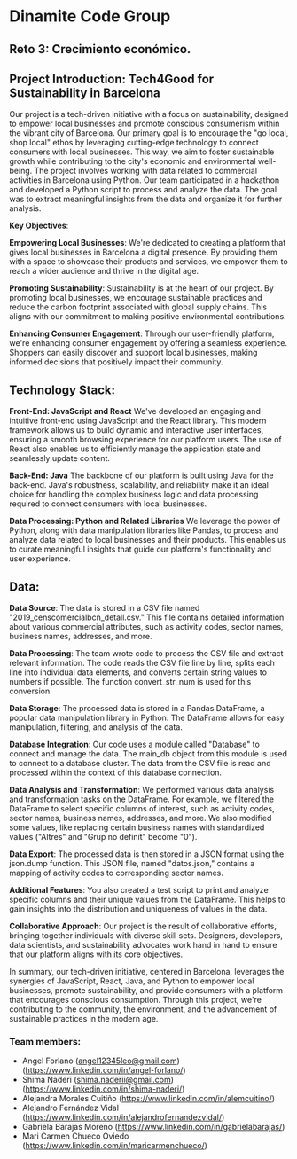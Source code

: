 # Dinamite Code Group
## Reto 3: Crecimiento económico.

## **Project Introduction**: Tech4Good for Sustainability in Barcelona

Our project is a tech-driven initiative with a focus on sustainability, designed to empower local businesses and promote conscious consumerism within the vibrant city of Barcelona. Our primary goal is to encourage the "go local, shop local" ethos by leveraging cutting-edge technology to connect consumers with local businesses. This way, we aim to foster sustainable growth while contributing to the city's economic and environmental well-being.
The project involves working with data related to commercial activities in Barcelona using Python. Our team participated in a hackathon and developed a Python script to process and analyze the data. The goal was to extract meaningful insights from the data and organize it for further analysis.

**Key Objectives**:

**Empowering Local Businesses**: We're dedicated to creating a platform that gives local businesses in Barcelona a digital presence. By providing them with a space to showcase their products and services, we empower them to reach a wider audience and thrive in the digital age.

**Promoting Sustainability**: Sustainability is at the heart of our project. By promoting local businesses, we encourage sustainable practices and reduce the carbon footprint associated with global supply chains. This aligns with our commitment to making positive environmental contributions.

**Enhancing Consumer Engagement**: Through our user-friendly platform, we're enhancing consumer engagement by offering a seamless experience. Shoppers can easily discover and support local businesses, making informed decisions that positively impact their community.

## Technology Stack:

**Front-End: JavaScript and React**
We've developed an engaging and intuitive front-end using JavaScript and the React library. This modern framework allows us to build dynamic and interactive user interfaces, ensuring a smooth browsing experience for our platform users. The use of React also enables us to efficiently manage the application state and seamlessly update content.

**Back-End: Java**
The backbone of our platform is built using Java for the back-end. Java's robustness, scalability, and reliability make it an ideal choice for handling the complex business logic and data processing required to connect consumers with local businesses.

**Data Processing: Python and Related Libraries**
We leverage the power of Python, along with data manipulation libraries like Pandas, to process and analyze data related to local businesses and their products. This enables us to curate meaningful insights that guide our platform's functionality and user experience.

## Data:
**Data Source**:
The data is stored in a CSV file named "2019_censcomercialbcn_detall.csv." This file contains detailed information about various commercial attributes, such as activity codes, sector names, business names, addresses, and more.

**Data Processing**:
The team wrote code to process the CSV file and extract relevant information. The code reads the CSV file line by line, splits each line into individual data elements, and converts certain string values to numbers if possible. The function convert_str_num is used for this conversion.

**Data Storage**:
The processed data is stored in a Pandas DataFrame, a popular data manipulation library in Python. The DataFrame allows for easy manipulation, filtering, and analysis of the data.

**Database Integration**:
Our code uses a module called "Database" to connect and manage the data. The main_db object from this module is used to connect to a database cluster. The data from the CSV file is read and processed within the context of this database connection.

**Data Analysis and Transformation**:
We performed various data analysis and transformation tasks on the DataFrame. For example, we filtered the DataFrame to select specific columns of interest, such as activity codes, sector names, business names, addresses, and more. We also modified some values, like replacing certain business names with standardized values ("Altres" and "Grup no definit" become "0").

**Data Export**:
The processed data is then stored in a JSON format using the json.dump function. This JSON file, named "datos.json," contains a mapping of activity codes to corresponding sector names.

**Additional Features**:
You also created a test script to print and analyze specific columns and their unique values from the DataFrame. This helps to gain insights into the distribution and uniqueness of values in the data.

**Collaborative Approach**:
Our project is the result of collaborative efforts, bringing together individuals with diverse skill sets. Designers, developers, data scientists, and sustainability advocates work hand in hand to ensure that our platform aligns with its core objectives.

In summary, our tech-driven initiative, centered in Barcelona, leverages the synergies of JavaScript, React, Java, and Python to empower local businesses, promote sustainability, and provide consumers with a platform that encourages conscious consumption. Through this project, we're contributing to the community, the environment, and the advancement of sustainable practices in the modern age.

### Team members:
* Angel Forlano (angel12345leo@gmail.com) (https://www.linkedin.com/in/angel-forlano/)
* Shima Naderi (shima.naderii@gmail.com) (https://www.linkedin.com/in/shima-naderi/)
* Alejandra Morales Cuitiño (https://www.linkedin.com/in/alemcuitino/)
* Alejandro Fernández Vidal (https://www.linkedin.com/in/alejandrofernandezvidal/)
* Gabriela Barajas Moreno (https://www.linkedin.com/in/gabrielabarajas/)
* Mari Carmen Chueco Oviedo (https://www.linkedin.com/in/maricarmenchueco/)
